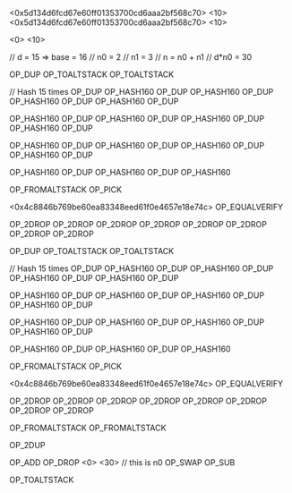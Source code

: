 <0x5d134d6fcd67e60ff01353700cd6aaa2bf568c70>
<10>
<0x5d134d6fcd67e60ff01353700cd6aaa2bf568c70>
<10>

<0>
<10>



// d = 15   =>   base = 16
// n0 = 2
// n1 = 3 
// n = n0 + n1
// d*n0 = 30


OP_DUP
OP_TOALTSTACK
OP_TOALTSTACK

// Hash 15 times
OP_DUP
OP_HASH160
OP_DUP
OP_HASH160
OP_DUP
OP_HASH160
OP_DUP
OP_HASH160
OP_DUP

OP_HASH160
OP_DUP
OP_HASH160
OP_DUP
OP_HASH160
OP_DUP
OP_HASH160
OP_DUP

OP_HASH160
OP_DUP
OP_HASH160
OP_DUP
OP_HASH160
OP_DUP
OP_HASH160
OP_DUP

OP_HASH160
OP_DUP
OP_HASH160
OP_DUP
OP_HASH160


OP_FROMALTSTACK
OP_PICK

<0x4c8846b769be60ea83348eed61f0e4657e18e74c>
OP_EQUALVERIFY

OP_2DROP
OP_2DROP
OP_2DROP
OP_2DROP
OP_2DROP
OP_2DROP
OP_2DROP
OP_2DROP





OP_DUP
OP_TOALTSTACK
OP_TOALTSTACK

// Hash 15 times
OP_DUP
OP_HASH160
OP_DUP
OP_HASH160
OP_DUP
OP_HASH160
OP_DUP
OP_HASH160
OP_DUP

OP_HASH160
OP_DUP
OP_HASH160
OP_DUP
OP_HASH160
OP_DUP
OP_HASH160
OP_DUP

OP_HASH160
OP_DUP
OP_HASH160
OP_DUP
OP_HASH160
OP_DUP
OP_HASH160
OP_DUP

OP_HASH160
OP_DUP
OP_HASH160
OP_DUP
OP_HASH160


OP_FROMALTSTACK
OP_PICK

<0x4c8846b769be60ea83348eed61f0e4657e18e74c>
OP_EQUALVERIFY

OP_2DROP
OP_2DROP
OP_2DROP
OP_2DROP
OP_2DROP
OP_2DROP
OP_2DROP
OP_2DROP


OP_FROMALTSTACK
OP_FROMALTSTACK

OP_2DUP

OP_ADD
OP_DROP
<0>
<30> // this is n0
OP_SWAP
OP_SUB

OP_TOALTSTACK

